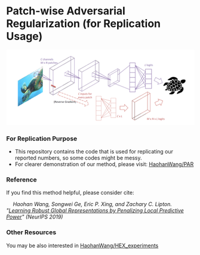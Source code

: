 # Patch-wise Adversarial Regularization (for Replication Usage)

![PAR](PAR.jpg "PAR")

### For Replication Purpose

- This repository contains the code that is used for replicating our reported numbers, so some codes might be messy. 
- For clearer demonstration of our method, please visit: [HaohanWang/PAR](https://github.com/HaohanWang/PAR)
    
### Reference

If you find this method helpful, please consider cite: 
    
&emsp; _Haohan Wang, Songwei Ge, Eric P. Xing, and Zachary C. Lipton. "[Learning Robust Global Representations by Penalizing Local Predictive Power](https://arxiv.org/abs/1905.13549)" (NeurIPS 2019)_ 

### Other Resources

You may be also interested in [HaohanWang/HEX_experiments](https://github.com/HaohanWang/HEX_experiments)
